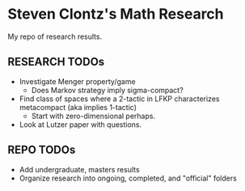 # Steven Clontz's Math Research

My repo of research results.

## RESEARCH TODOs

* Investigate Menger property/game
    * Does Markov strategy imply sigma-compact?
* Find class of spaces where a 2-tactic in LFKP characterizes metacompact (aka implies 1-tactic)
    * Start with zero-dimensional perhaps.
* Look at Lutzer paper with questions.

## REPO TODOs

* Add undergraduate, masters results
* Organize research into ongoing, completed, and "official" folders